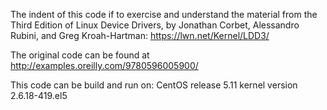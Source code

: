 
The indent of this code if to exercise and understand the material from the Third Edition of Linux Device Drivers, by Jonathan Corbet, Alessandro Rubini, and Greg Kroah-Hartman: https://lwn.net/Kernel/LDD3/

The original code can be found at http://examples.oreilly.com/9780596005900/

This code can be build and run on: CentOS release 5.11 kernel version 2.6.18-419.el5

